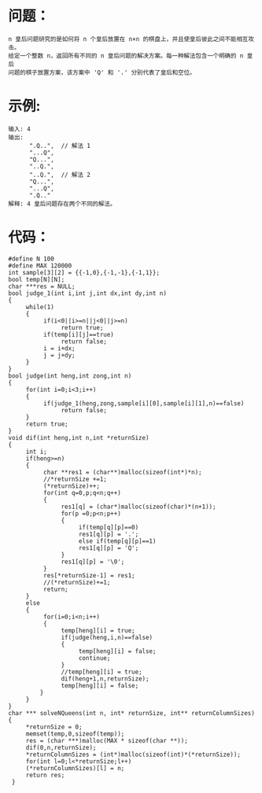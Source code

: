 # 问题：


    n 皇后问题研究的是如何将 n 个皇后放置在 n×n 的棋盘上，并且使皇后彼此之间不能相互攻击。
    给定一个整数 n，返回所有不同的 n 皇后问题的解决方案。每一种解法包含一个明确的 n 皇后
    问题的棋子放置方案，该方案中 'Q' 和 '.' 分别代表了皇后和空位。


# 示例:


    输入: 4
    输出:
          ".Q..",  // 解法 1
          "...Q",
          "Q...",
          "..Q.",
          "..Q.",  // 解法 2
          "Q...",
          "...Q",
          ".Q.."
    解释: 4 皇后问题存在两个不同的解法。


# 代码：
    
    
    #define N 100
    #define MAX 120000
    int sample[3][2] = {{-1,0},{-1,-1},{-1,1}};
    bool temp[N][N];
    char ***res = NULL;
    bool judge_1(int i,int j,int dx,int dy,int n)
    {
         while(1)
         {
              if(i<0||i>=n||j<0||j>=n)
                   return true;
              if(temp[i][j]==true)
                   return false;
              i = i+dx;
              j = j+dy;
         }
    }
    bool judge(int heng,int zong,int n)
    {
         for(int i=0;i<3;i++)
         {
              if(judge_1(heng,zong,sample[i][0],sample[i][1],n)==false)
                   return false;
         }
         return true;  
    }
    void dif(int heng,int n,int *returnSize)
    {
         int i;
         if(heng>=n)
         {
              char **res1 = (char**)malloc(sizeof(int*)*n);
              //*returnSize +=1;
              (*returnSize)++;
              for(int q=0,p;q<n;q++)
              {
                   res1[q] = (char*)malloc(sizeof(char)*(n+1));
                   for(p =0;p<n;p++)
                   {
                        if(temp[q][p]==0)
                        res1[q][p] = '.';
                        else if(temp[q][p]==1)
                        res1[q][p] = 'Q';
                   }
                   res1[q][p] = '\0';
              } 
              res[*returnSize-1] = res1;
              //(*returnSize)+=1;
              return;
         }
         else
         {
              for(i=0;i<n;i++)
              {
                   temp[heng][i] = true;
                   if(judge(heng,i,n)==false)
                   {
                        temp[heng][i] = false;
                        continue;
                   }
                   //temp[heng][i] = true;
                   dif(heng+1,n,returnSize);
                   temp[heng][i] = false;
             }
         }
    }
    char *** solveNQueens(int n, int* returnSize, int** returnColumnSizes)
    {
         *returnSize = 0;
         memset(temp,0,sizeof(temp));
         res = (char ***)malloc(MAX * sizeof(char **));
         dif(0,n,returnSize);
         *returnColumnSizes = (int*)malloc(sizeof(int)*(*returnSize));
         for(int l=0;l<*returnSize;l++)
         (*returnColumnSizes)[l] = n;
         return res;
     }
